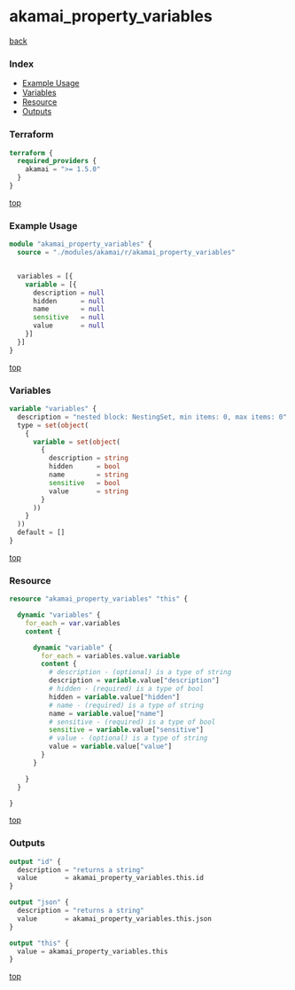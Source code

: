 # akamai_property_variables

[back](../akamai.md)

### Index

- [Example Usage](#example-usage)
- [Variables](#variables)
- [Resource](#resource)
- [Outputs](#outputs)

### Terraform

```terraform
terraform {
  required_providers {
    akamai = ">= 1.5.0"
  }
}
```

[top](#index)

### Example Usage

```terraform
module "akamai_property_variables" {
  source = "./modules/akamai/r/akamai_property_variables"


  variables = [{
    variable = [{
      description = null
      hidden      = null
      name        = null
      sensitive   = null
      value       = null
    }]
  }]
}
```

[top](#index)

### Variables

```terraform
variable "variables" {
  description = "nested block: NestingSet, min items: 0, max items: 0"
  type = set(object(
    {
      variable = set(object(
        {
          description = string
          hidden      = bool
          name        = string
          sensitive   = bool
          value       = string
        }
      ))
    }
  ))
  default = []
}
```

[top](#index)

### Resource

```terraform
resource "akamai_property_variables" "this" {

  dynamic "variables" {
    for_each = var.variables
    content {

      dynamic "variable" {
        for_each = variables.value.variable
        content {
          # description - (optional) is a type of string
          description = variable.value["description"]
          # hidden - (required) is a type of bool
          hidden = variable.value["hidden"]
          # name - (required) is a type of string
          name = variable.value["name"]
          # sensitive - (required) is a type of bool
          sensitive = variable.value["sensitive"]
          # value - (optional) is a type of string
          value = variable.value["value"]
        }
      }

    }
  }

}
```

[top](#index)

### Outputs

```terraform
output "id" {
  description = "returns a string"
  value       = akamai_property_variables.this.id
}

output "json" {
  description = "returns a string"
  value       = akamai_property_variables.this.json
}

output "this" {
  value = akamai_property_variables.this
}
```

[top](#index)